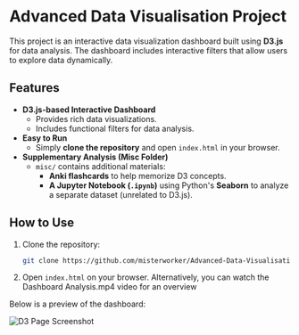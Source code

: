 # Advanced Data Visualisation Project

This project is an interactive data visualization dashboard built using **D3.js** for data analysis. The dashboard includes interactive filters that allow users to explore data dynamically.

## Features

- **D3.js-based Interactive Dashboard**  
  - Provides rich data visualizations.
  - Includes functional filters for data analysis.
- **Easy to Run**  
  - Simply **clone the repository** and open `index.html` in your browser.
- **Supplementary Analysis (Misc Folder)**  
  - `misc/` contains additional materials:
    - **Anki flashcards** to help memorize D3 concepts.
    - **A Jupyter Notebook (`.ipynb`)** using Python's **Seaborn** to analyze a separate dataset (unrelated to D3.js).

## How to Use

1. Clone the repository:
   ```sh
   git clone https://github.com/misterworker/Advanced-Data-Visualisation
   
2. Open `index.html` on your browser. Alternatively, you can watch the Dashboard Analysis.mp4 video for an overview

Below is a preview of the dashboard:

![D3 Page Screenshot](img/D3%20Screenshot.png)